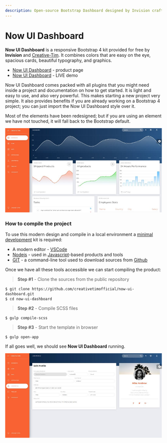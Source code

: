 ```yaml
---
description: Open-source Bootstrap Dashboard designed by Invision crafted by Creative-Tim
---
```


# Now UI Dashboard

**Now UI Dashboard** is a responsive Bootstrap 4 kit provided for free by **Invision** and [Creative-Tim](../partners/creative-tim.md). It combines colors that are easy on the eye, spacious cards, beautiful typography, and graphics.

* [Now UI Dashboard](https://bit.ly/3oiWrWo) - product page
* [Now UI Dashboard](https://bit.ly/3tPYjaq) - LIVE demo

Now UI Dashboard comes packed with all plugins that you might need inside a project and documentation on how to get started. It is light and easy to use, and also very powerful. This makes starting a new project very simple. It also provides benefits if you are already working on a Bootstrap 4 project; you can just import the Now UI Dashboard style over it.

Most of the elements have been redesigned; but if you are using an element we have not touched, it will fall back to the Bootstrap default.

![Now UI Dashboard - Free Template.](../../.gitbook/assets/now-ui-dashboard.jpg)



### How to compile the project

To use this modern design and compile in a local environment a [minimal development](../tutorials/minimal-programming-kit.md) kit is required:

* A modern editor - [VSCode](https://code.visualstudio.com/)
* [Nodejs](https://nodejs.org/en/) - used in [Javascript](https://developer.mozilla.org/en-US/docs/Web/JavaScript)-based products and tools
* [GIT](https://git-scm.com/) - a command-line tool used to download sources from [Github](https://github.com/)

Once we have all these tools accessible we can start compiling the product:

> **Step #1** - Clone the sources from the public repository

```
$ git clone https://github.com/creativetimofficial/now-ui-dashboard.git
$ cd now-ui-dashboard
```

> **Step #2** - Compile SCSS files

```
$ gulp compile-scss
```

> **Step #3** - Start the template in browser

```
$ gulp open-app
```

If all goes well, we should see **Now UI Dashboard** running.

![Now UI Dashboard - User Page.](../../.gitbook/assets/now-ui-dashboard-user-profile.jpg)
